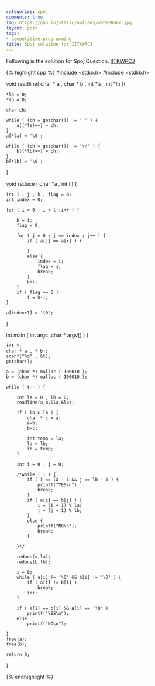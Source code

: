 ```yaml
---
categories: spoj
comments: true
img: https://gun.io/static/uploads/web%20dev.jpg
layout: post
tags:
- competitive-programming
title: Spoj solution for IITKWPCJ
---
```


Following is the solution for Spoj Question: [IITKWPCJ](http://www.spoj.com/problems/IITKWPCJ/)

{% highlight cpp %}
#include <stdio.h>
#include <stdlib.h>

void readline( char * a , char * b , int *la , int *lb ){
	
	*la = 0;
	*lb = 0;

	char ch;

	while ( (ch = getchar()) != ' ' ) {
		a[(*la)++] = ch;
	}
	a[*la] = '\0';

	while ( (ch = getchar()) != '\n' ) {
		b[(*lb)++] = ch;
	}
	b[*lb] = '\0';

}

void reduce ( char *a , int l ) {

	int i , j , k , flag = 0;
	int index = 0;

	for ( i = 0 ; i < l ;i++ ) {

		k = i;
		flag = 0;

		for ( j = 0 ; j <= index ; j++ ) {
			if ( a[j] == a[k] ) {

			}
			else {
				index = i;
				flag = 1;
				break;
			}
			k++;
		}
		if ( flag == 0 )
			i = k-1;
	}

	a[index+1] = '\0';
}

int main ( int argc ,char * argv[] ) {

	int t;
	char * a , * b ;
	scanf("%d" , &t);
	getchar();

	a = (char *) malloc ( 100010 );
	b = (char *) malloc ( 100010 );

	while ( t-- ) {

		int la = 0 , lb = 0;
		readline(a,b,&la,&lb);

		if ( la > lb ) {
			char * c = a;
			a=b;
			b=c;

			int temp = la;
			la = lb;
			lb = temp;
		}

		int i = 0 , j = 0;

		/*while ( 1 ) {
			if ( i == la - 1 && j == lb - 1 ) {
				printf("YES\n");
				break;
			}
			if ( a[i] == b[j] ) {
				i = (i + 1) % la;
				j = (j + 1) % lb;
			}
			else {
				printf("NO\n");
				break;
			}

		}*/

		reduce(a,la);
		reduce(b,lb);

		i = 0;
		while ( a[i] != '\0' && b[i] != '\0' ) {
			if ( a[i] != b[i] )
				break;
			i++;
		}

		if ( a[i] == b[i] && a[i] == '\0' )
			printf("YES\n");
		else
			printf("NO\n");

	}
	free(a);
	free(b);

	return 0;
}

{% endhighlight %}